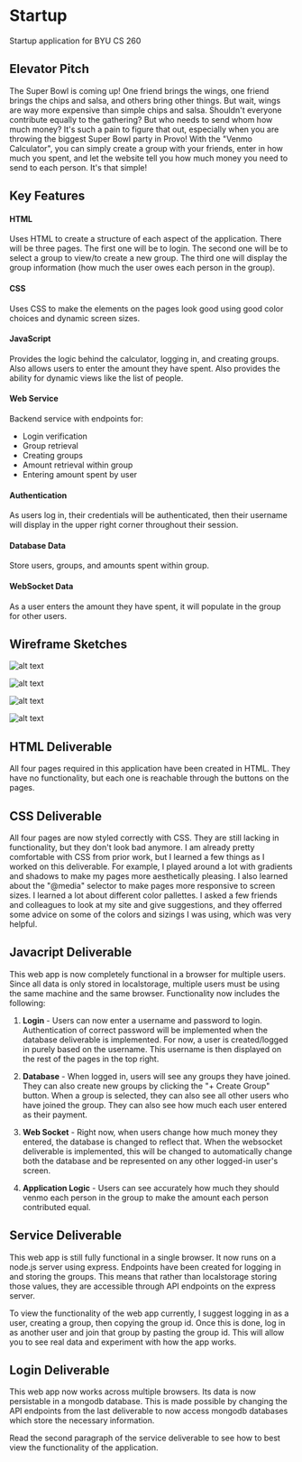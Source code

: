 # Startup
Startup application for BYU CS 260

## Elevator Pitch
The Super Bowl is coming up! One friend brings the wings, one friend brings the chips and salsa, and others bring other things. But wait, wings are way more expensive than simple chips and salsa. Shouldn't everyone contribute equally to the gathering? But who needs to send whom how much money? It's such a pain to figure that out, especially when you are throwing the biggest Super Bowl party in Provo! With the "Venmo Calculator", you can simply create a group with your friends, enter in how much you spent, and let the website tell you how much money you need to send to each person. It's that simple!

## Key Features
#### HTML
Uses HTML to create a structure of each aspect of the application. There will be three pages. The first one will be to login. The second one will be to select a group to view/to create a new group. The third one will display the group information (how much the user owes each person in the group).
#### CSS
Uses CSS to make the elements on the pages look good using good color choices and dynamic screen sizes.
#### JavaScript
Provides the logic behind the calculator, logging in, and creating groups. Also allows users to enter the amount they have spent. Also provides the ability for dynamic views like the list of people.
#### Web Service
Backend service with endpoints for:

- Login verification
- Group retrieval
- Creating groups
- Amount retrieval within group
- Entering amount spent by user
#### Authentication
As users log in, their credentials will be authenticated, then their username will display in the upper right corner throughout their session.
#### Database Data
Store users, groups, and amounts spent within group.
#### WebSocket Data
As a user enters the amount they have spent, it will populate in the group for other users. 

## Wireframe Sketches
![alt text](<image0 (11).jpeg>)

![alt text](image3.jpeg)

![alt text](image2.jpeg)

![alt text](<image1 (6).jpeg>)

## HTML Deliverable
All four pages required in this application have been created in HTML. They have no functionality, but each one is reachable through the buttons on the pages. 

## CSS Deliverable
All four pages are now styled correctly with CSS. They are still lacking in functionality, but they don't look bad anymore. I am already pretty comfortable with CSS from prior work, but I learned a few things as I worked on this deliverable. For example, I played around a lot with gradients and shadows to make my pages more aesthetically pleasing. I also learned about the "@media" selector to make pages more responsive to screen sizes. I learned a lot about different color pallettes. I asked a few friends and colleagues to look at my site and give suggestions, and they offerred some advice on some of the colors and sizings I was using, which was very helpful.

## Javacript Deliverable
This web app is now completely functional in a browser for multiple users. Since all data is only stored in localstorage, multiple users must be using the same machine and the same browser. Functionality now includes the following:

1) **Login** - Users can now enter a username and password to login. Authentication of correct password will be implemented when the database deliverable is implemented. For now, a user is created/logged in purely based on the username. This username is then displayed on the rest of the pages in the top right.

2) **Database** - When logged in, users will see any groups they have joined. They can also create new groups by clicking the "+ Create Group" button. When a group is selected, they can also see all other users who have joined the group. They can also see how much each user entered as their payment.

3) **Web Socket** - Right now, when users change how much money they entered, the database is changed to reflect that. When the websocket deliverable is implemented, this will be changed to automatically change both the database and be represented on any other logged-in user's screen.

4) **Application Logic** - Users can see accurately how much they should venmo each person in the group to make the amount each person contributed equal. 

## Service Deliverable
This web app is still fully functional in a single browser. It now runs on a node.js server using express. Endpoints have been created for logging in and storing the groups. This means that rather than localstorage storing those values, they are accessible through API endpoints on the express server. 

To view the functionality of the web app currently, I suggest logging in as a user, creating a group, then copying the group id. Once this is done, log in as another user and join that group by pasting the group id. This will allow you to see real data and experiment with how the app works.

## Login Deliverable
This web app now works across multiple browsers. Its data is now persistable in a mongodb database. This is made possible by changing the API endpoints from the last deliverable to now access mongodb databases which store the necessary information. 

Read the second paragraph of the service deliverable to see how to best view the functionality of the application. 